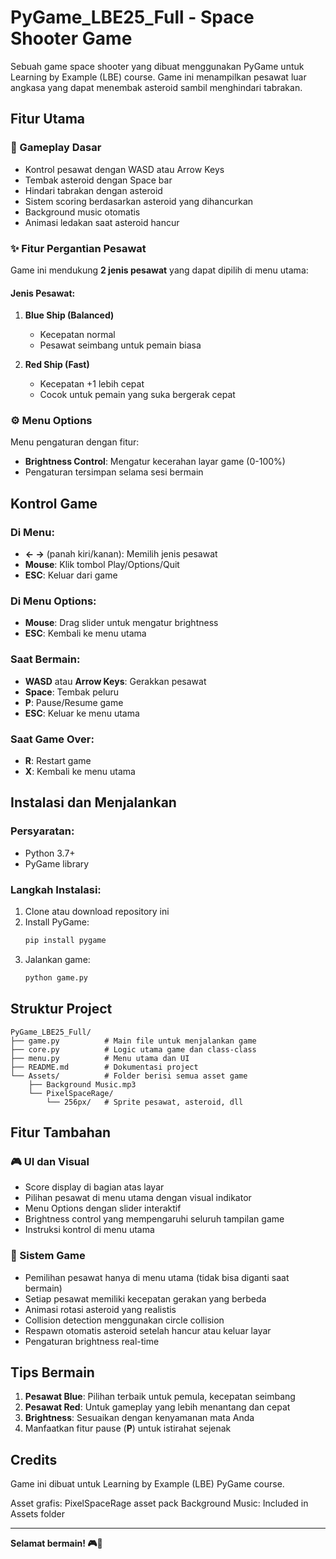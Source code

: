 # PyGame_LBE25_Full - Space Shooter Game

Sebuah game space shooter yang dibuat menggunakan PyGame untuk Learning by Example (LBE) course. Game ini menampilkan pesawat luar angkasa yang dapat menembak asteroid sambil menghindari tabrakan.

## Fitur Utama

### 🚀 Gameplay Dasar
- Kontrol pesawat dengan WASD atau Arrow Keys
- Tembak asteroid dengan Space bar
- Hindari tabrakan dengan asteroid
- Sistem scoring berdasarkan asteroid yang dihancurkan
- Background music otomatis
- Animasi ledakan saat asteroid hancur

### ✨ Fitur Pergantian Pesawat
Game ini mendukung **2 jenis pesawat** yang dapat dipilih di menu utama:

#### Jenis Pesawat:
1. **Blue Ship (Balanced)**
   - Kecepatan normal
   - Pesawat seimbang untuk pemain biasa

2. **Red Ship (Fast)**
   - Kecepatan +1 lebih cepat
   - Cocok untuk pemain yang suka bergerak cepat

### ⚙️ Menu Options
Menu pengaturan dengan fitur:
- **Brightness Control**: Mengatur kecerahan layar game (0-100%)
- Pengaturan tersimpan selama sesi bermain

## Kontrol Game

### Di Menu:
- **← →** (panah kiri/kanan): Memilih jenis pesawat
- **Mouse**: Klik tombol Play/Options/Quit
- **ESC**: Keluar dari game

### Di Menu Options:
- **Mouse**: Drag slider untuk mengatur brightness
- **ESC**: Kembali ke menu utama

### Saat Bermain:
- **WASD** atau **Arrow Keys**: Gerakkan pesawat
- **Space**: Tembak peluru
- **P**: Pause/Resume game
- **ESC**: Keluar ke menu utama

### Saat Game Over:
- **R**: Restart game
- **X**: Kembali ke menu utama

## Instalasi dan Menjalankan

### Persyaratan:
- Python 3.7+
- PyGame library

### Langkah Instalasi:
1. Clone atau download repository ini
2. Install PyGame:
   ```bash
   pip install pygame
   ```
3. Jalankan game:
   ```bash
   python game.py
   ```

## Struktur Project

```
PyGame_LBE25_Full/
├── game.py          # Main file untuk menjalankan game
├── core.py          # Logic utama game dan class-class
├── menu.py          # Menu utama dan UI
├── README.md        # Dokumentasi project
└── Assets/          # Folder berisi semua asset game
    ├── Background Music.mp3
    └── PixelSpaceRage/
        └── 256px/   # Sprite pesawat, asteroid, dll
```

## Fitur Tambahan

### 🎮 UI dan Visual
- Score display di bagian atas layar
- Pilihan pesawat di menu utama dengan visual indikator
- Menu Options dengan slider interaktif
- Brightness control yang mempengaruhi seluruh tampilan game
- Instruksi kontrol di menu utama

### 🔧 Sistem Game
- Pemilihan pesawat hanya di menu utama (tidak bisa diganti saat bermain)
- Setiap pesawat memiliki kecepatan gerakan yang berbeda
- Animasi rotasi asteroid yang realistis
- Collision detection menggunakan circle collision
- Respawn otomatis asteroid setelah hancur atau keluar layar
- Pengaturan brightness real-time

## Tips Bermain

1. **Pesawat Blue**: Pilihan terbaik untuk pemula, kecepatan seimbang
2. **Pesawat Red**: Untuk gameplay yang lebih menantang dan cepat
3. **Brightness**: Sesuaikan dengan kenyamanan mata Anda
4. Manfaatkan fitur pause (**P**) untuk istirahat sejenak

## Credits

Game ini dibuat untuk Learning by Example (LBE) PyGame course.

Asset grafis: PixelSpaceRage asset pack
Background Music: Included in Assets folder

---

**Selamat bermain! 🎮🚀**